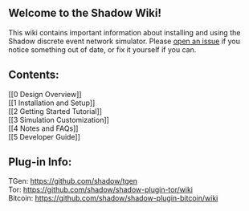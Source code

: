 ## Welcome to the Shadow Wiki! 

This wiki contains important information about installing and using the Shadow discrete event network simulator. Please [open an issue](https://github.com/shadow/shadow/issues/new/choose) if you notice something out of date, or fix it yourself if you can.

## Contents:

[[0 Design Overview]]  
[[1 Installation and Setup]]  
[[2 Getting Started Tutorial]]  
[[3 Simulation Customization]]  
[[4 Notes and FAQs]]  
[[5 Developer Guide]]  

## Plug-in Info:

TGen: https://github.com/shadow/tgen  
Tor: https://github.com/shadow/shadow-plugin-tor/wiki  
Bitcoin: https://github.com/shadow/shadow-plugin-bitcoin/wiki  